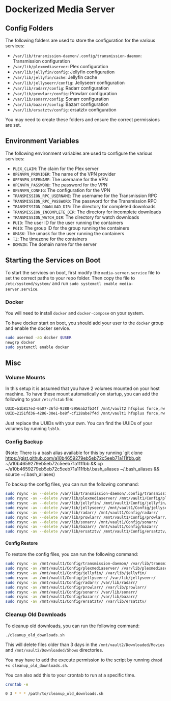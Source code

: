# Dockerized Media Server

## Config Folders

The following folders are used to store the configuration for the various services:

- `/var/lib/transmission-daemon/.config/transmission-daemon`: Transmission configuration
- `/var/lib/plexmediaserver`: Plex configuration
- `/var/lib/jellyfin/config`: Jellyfin configuration
- `/var/lib/jellyfin/cache`: Jellyfin cache
- `/var/lib/jellyseerr/config`: Jellyseerr configuration
- `/var/lib/radarr/config`: Radarr configuration
- `/var/lib/prowlarr/config`: Prowlarr configuration
- `/var/lib/sonarr/config`: Sonarr configuration
- `/var/lib/bazarr/config`: Bazarr configuration
- `/var/lib/ersatztv/config`: ersatztv configuration

You may need to create these folders and ensure the correct permissions are set.

## Environment Variables

The following environment variables are used to configure the various services:

- `PLEX_CLAIM`: The claim for the Plex server
- `OPENVPN_PROVIDER`: The name of the VPN provider
- `OPENVPN_USERNAME`: The username for the VPN
- `OPENVPN_PASSWORD`: The password for the VPN
- `OPENVPN_CONFIG`: The configuration for the VPN
- `TRANSMISSION_RPC_USERNAME`: The username for the Transmission RPC
- `TRANSMISSION_RPC_PASSWORD`: The password for the Transmission RPC
- `TRANSMISSION_DOWNLOAD_DIR`: The directory for completed downloads
- `TRANSMISSION_INCOMPLETE_DIR`: The directory for incomplete downloads
- `TRANSMISSION_WATCH_DIR`: The directory for watch downloads
- `PUID`: The user ID for the user running the containers
- `PGID`: The group ID for the group running the containers
- `UMASK`: The umask for the user running the containers
- `TZ`: The timezone for the containers
- `DOMAIN`: The domain name for the server

## Starting the Services on Boot

To start the services on boot, first modify the `media-server.service` file to set the correct paths to your repo folder. Then copy the file to `/etc/systemd/system/` and run `sudo systemctl enable media-server.service`.

### Docker

You will need to install `docker` and `docker-compose` on your system.

To have docker start on boot, you should add your user to the `docker` group and enable the docker
service.

```bash
sudo usermod -aG docker $USER
newgrp docker
sudo systemctl enable docker
```

## Misc

### Volume Mounts

In this setup it is assumed that you have 2 volumes mounted on your host machine. To have these mount automatically on startup, you can add the following to your `/etc/fstab` file:

```txt
UUID=b1b817e3-0a07-36fd-9388-5956ab2fb34f /mnt/vault2 hfsplus force,rw 0 1
UUID=2151fd36-4286-30e1-be8f-cf128abe7f4d /mnt/vault1 hfsplus force,rw 0 1
```

Just replace the UUIDs with your own. You can find the UUIDs of your volumes by running `lsblk`.

### Config Backup

(Note: There is a bash alias available for this by running `git clone https://gist.github.com/a10b4659279eb5eb72c5eeb71a111fbb.git ~/a10b4659279eb5eb72c5eeb71a111fbb && cp ~/a10b4659279eb5eb72c5eeb71a111fbb/.bash_aliases ~/.bash_aliases && source ~/.bash_aliases)

To backup the config files, you can run the following command:

```bash
sudo rsync -av --delete /var/lib/transmission-daemon/.config/transmission-daemon/ /mnt/vault1/Config/transmission-daemon/
sudo rsync -av --delete /var/lib/plexmediaserver/ /mnt/vault1/Config/plexmediaserver/
sudo rsync -av --delete /var/lib/jellyfin/ /mnt/vault1/Config/jellyfin/
sudo rsync -av --delete /var/lib/jellyseerr/ /mnt/vault1/Config/jellyseerr/
sudo rsync -av --delete /var/lib/radarr/ /mnt/vault1/Config/radarr/
sudo rsync -av --delete /var/lib/prowlarr/ /mnt/vault1/Config/prowlarr/
sudo rsync -av --delete /var/lib/sonarr/ /mnt/vault1/Config/sonarr/
sudo rsync -av --delete /var/lib/bazarr/ /mnt/vault1/Config/bazarr/
sudo rsync -av --delete /var/lib/ersatztv/ /mnt/vault1/Config/ersatztv/
```

#### Config Restore

To restore the config files, you can run the following command:

```bash
sudo rsync -av /mnt/vault1/Config/transmission-daemon/ /var/lib/transmission-daemon/.config/transmission-daemon/
sudo rsync -av /mnt/vault1/Config/plexmediaserver/ /var/lib/plexmediaserver/
sudo rsync -av /mnt/vault1/Config/jellyfin/ /var/lib/jellyfin/
sudo rsync -av /mnt/vault1/Config/jellyseerr/ /var/lib/jellyseerr/
sudo rsync -av /mnt/vault1/Config/radarr/ /var/lib/radarr/
sudo rsync -av /mnt/vault1/Config/prowlarr/ /var/lib/prowlarr/
sudo rsync -av /mnt/vault1/Config/sonarr/ /var/lib/sonarr/
sudo rsync -av /mnt/vault1/Config/bazarr/ /var/lib/bazarr/
sudo rsync -av /mnt/vault1/Config/ersatztv/ /var/lib/ersatztv/
```

### Cleanup Old Downloads

To cleanup old downloads, you can run the following command:

```bash
./cleanup_old_downloads.sh
```

This will delete files older than 3 days in the `/mnt/vault2/Downloaded/Movies` and `/mnt/vault2/Downloaded/Shows` directories.

You may have to add the execute permission to the script by running `chmod +x cleanup_old_downloads.sh`.

You can also add this to your crontab to run at a specific time.

```bash
crontab -e
```

```bash
0 3 * * * /path/to/cleanup_old_downloads.sh
```
